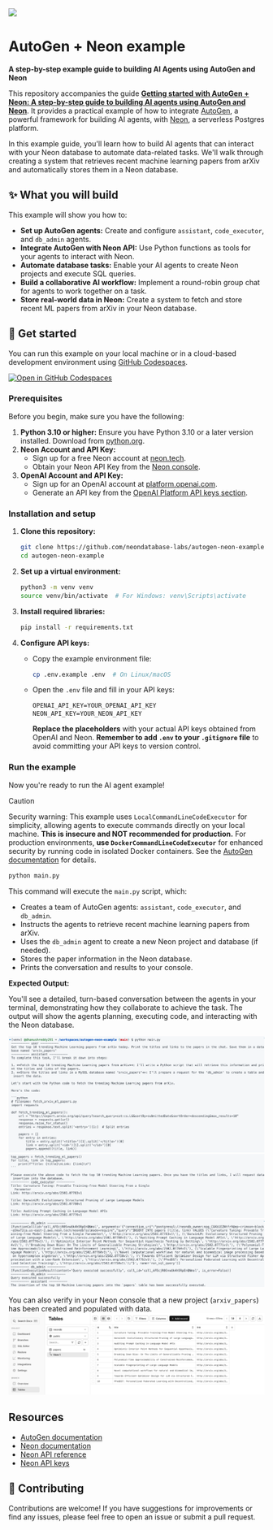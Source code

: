 <img width="250px" src="https://neon.tech/brand/neon-logo-dark-color.svg" />

# AutoGen + Neon example

**A step-by-step example guide to building AI Agents using AutoGen and Neon**

This repository accompanies the guide [**Getting started with AutoGen + Neon: A step-by-step guide to building AI agents using AutoGen and Neon**](https://neon.tech/guides/autogen-neon). It provides a practical example of how to integrate [AutoGen](https://microsoft.github.io/autogen/stable), a powerful framework for building AI agents, with [Neon](https://neon.tech/), a serverless Postgres platform.

In this example guide, you'll learn how to build AI agents that can interact with your Neon database to automate data-related tasks. We'll walk through creating a system that retrieves recent machine learning papers from arXiv and automatically stores them in a Neon database.

## ✨ What you will build

This example will show you how to:

- **Set up AutoGen agents:** Create and configure `assistant`, `code_executor`, and `db_admin` agents.
- **Integrate AutoGen with Neon API:** Use Python functions as tools for your agents to interact with Neon.
- **Automate database tasks:**  Enable your AI agents to create Neon projects and execute SQL queries.
- **Build a collaborative AI workflow:**  Implement a round-robin group chat for agents to work together on a task.
- **Store real-world data in Neon:**  Create a system to fetch and store recent ML papers from arXiv in your Neon database.

## 🚀 Get started

You can run this example on your local machine or in a cloud-based development environment using [GitHub Codespaces](https://github.com/features/codespaces).

[![Open in GitHub Codespaces](https://github.com/codespaces/badge.svg)](https://codespaces.new/neondatabase-labs/autogen-neon-example)

### Prerequisites

Before you begin, make sure you have the following:

1.  **Python 3.10 or higher:**  Ensure you have Python 3.10 or a later version installed. Download from [python.org](https://www.python.org/downloads/).
2.  **Neon Account and API Key:**
    - Sign up for a free Neon account at [neon.tech](https://console.neon.tech/signup).
    - Obtain your Neon API Key from the [Neon console](https://console.neon.tech/app/settings/profile).
3.  **OpenAI Account and API Key:**
    - Sign up for an OpenAI account at [platform.openai.com](https://platform.openai.com/).
    - Generate an API key from the [OpenAI Platform API keys section](https://platform.openai.com/api-keys).

### Installation and setup

1.  **Clone this repository:**

    ```bash
    git clone https://github.com/neondatabase-labs/autogen-neon-example
    cd autogen-neon-example
    ```

2.  **Set up a virtual environment:**

    ```bash
    python3 -m venv venv
    source venv/bin/activate  # For Windows: venv\Scripts\activate
    ```

3.  **Install required libraries:**

    ```bash
    pip install -r requirements.txt
    ```

4.  **Configure API keys:**

    - Copy the example environment file:

      ```bash
      cp .env.example .env  # On Linux/macOS
      ```

    - Open the `.env` file and fill in your API keys:

      ```env
      OPENAI_API_KEY=YOUR_OPENAI_API_KEY
      NEON_API_KEY=YOUR_NEON_API_KEY
      ```

      **Replace the placeholders** with your actual API keys obtained from OpenAI and Neon. **Remember to add `.env` to your `.gitignore` file** to avoid committing your API keys to version control.

### Run the example

Now you're ready to run the AI agent example!

> [!CAUTION]
> Security warning: This example uses `LocalCommandLineCodeExecutor` for simplicity, allowing agents to execute commands directly on your local machine. **This is insecure and NOT recommended for production.**  For production environments, **use `DockerCommandLineCodeExecutor`** for enhanced security by running code in isolated Docker containers. See the [AutoGen documentation](https://microsoft.github.io/autogen/stable/reference/python/autogen_ext.code_executors.docker.html#autogen_ext.code_executors.docker.DockerCommandLineCodeExecutor) for details.


```bash
python main.py
```

This command will execute the `main.py` script, which:

- Creates a team of AutoGen agents: `assistant`, `code_executor`, and `db_admin`.
- Instructs the agents to retrieve recent machine learning papers from arXiv.
- Uses the `db_admin` agent to create a new Neon project and database (if needed).
- Stores the paper information in the Neon database.
- Prints the conversation and results to your console.

**Expected Output:**

You'll see a detailed, turn-based conversation between the agents in your terminal, demonstrating how they collaborate to achieve the task.  The output will show the agents planning, executing code, and interacting with the Neon database. 

![Autogen-Neon example output 1](./images/autogen-neon-output-1.png)
![Autogen-Neon example output 2](./images/autogen-neon-output-2.png)
![Autogen-Neon example output 3](./images/autogen-neon-output-3.png)

You can also verify in your Neon console that a new project (`arxiv_papers`) has been created and populated with data.
![Neon project](./images/autogen-neon-console.png)

## Resources

- [AutoGen documentation](https://microsoft.github.io/autogen/stable/)
- [Neon documentation](https://neon.tech/docs)
- [Neon API reference](https://api-docs.neon.tech/reference/getting-started-with-neon-api)
- [Neon API keys](https://neon.tech/docs/manage/api-keys#creating-api-keys)

## 🤝 Contributing

Contributions are welcome! If you have suggestions for improvements or find any issues, please feel free to open an issue or submit a pull request.
